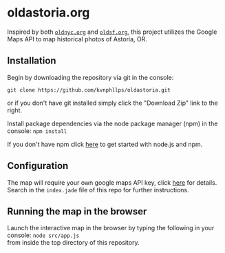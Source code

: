 # oldastoria.org

Inspired by both [```oldnyc.org```](https://www.oldnyc.org) and [```oldsf.org```](http://www.oldsf.org), this project
 utilizes the Google Maps API to map historical photos of Astoria, OR. 
 	
## Installation

Begin by downloading the repository via git in the console:

```git clone https://github.com/kvnphllps/oldastoria.git```

or if you don't have git installed simply click the "Download Zip" link to the right.

 Install package dependencies via the node package manager (npm) in the console:
 ``` npm install ```

If you don't have npm click [here](http://blog.npmjs.org/post/104272486560/getting-started-with-npm) to get started with node.js and npm.

## Configuration

The map will require your own google maps API key, click [here](https://developers.google.com/maps/signup?hl=en) for details. Search in the ```index.jade``` file of this repo for further instructions.

## Running the map in the browser

Launch the interactive map in the browser by typing the following in your console:
 ```node src/app.js```  
from inside the top directory of this repository.

